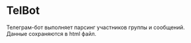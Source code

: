# TelBot
Телеграм-бот выполняет парсинг участников группы и сообщений.
Данные сохраняются в html файл.
